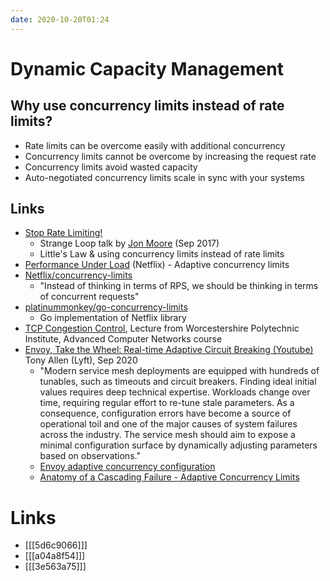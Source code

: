 ```yaml
---
date: 2020-10-20T01:24
---
```


# Dynamic Capacity Management

## Why use concurrency limits instead of rate limits?
  - Rate limits can be overcome easily with additional concurrency
  - Concurrency limits cannot be overcome by increasing the request rate
  - Concurrency limits avoid wasted capacity 
  - Auto-negotiated concurrency limits scale in sync with your systems

## Links
- [Stop Rate Limiting!](https://thestrangeloop.com/2017/stop-rate-limiting-capacity-management-done-right.html)
  - Strange Loop talk by [Jon Moore](https://blog.jonm.dev) (Sep 2017) 
  - Little's Law & using concurrency limits instead of rate limits
- [Performance Under Load](https://medium.com/@NetflixTechBlog/performance-under-load-3e6fa9a60581) (Netflix) - Adaptive concurrency limits
- [Netflix/concurrency-limits](https://github.com/Netflix/concurrency-limits)
  - "Instead of thinking in terms of RPS, we should be thinking in terms of concurrent requests"
- [platinummonkey/go-concurrency-limits](https://github.com/platinummonkey/go-concurrency-limits)
  - Go implementation of Netflix library 
- [TCP Congestion Control](https://web.cs.wpi.edu/~rek/Undergrad_Nets/B07/TCP_Congestion_Control.pdf), Lecture from Worcestershire Polytechnic Institute, Advanced Computer Networks course
- [Envoy, Take the Wheel: Real-time Adaptive Circuit Breaking (Youtube)](https://www.youtube.com/watch?v=CQvmSXlnyeQ) Tony Allen (Lyft), Sep 2020
  - "Modern service mesh deployments are equipped with hundreds of tunables, such as timeouts and circuit breakers. Finding ideal initial values requires deep technical expertise. Workloads change over time, requiring regular effort to re-tune stale parameters. As a consequence, configuration errors have become a source of operational toil and one of the major causes of system failures across the industry. The service mesh should aim to expose a minimal configuration surface by dynamically adjusting parameters based on observations."
  - [Envoy adaptive concurrency configuration](https://www.envoyproxy.io/docs/envoy/latest/configuration/http/http_filters/adaptive_concurrency_filter)
  - [Anatomy of a Cascading Failure - Adaptive Concurrency Limits](https://www.datadoghq.com/videos/the-anatomy-of-a-cascading-failure-n26/#adaptive-concurrency-limits)

# Links
- [[[5d6c9066]]]
- [[[a04a8f54]]]
- [[[3e563a75]]]
